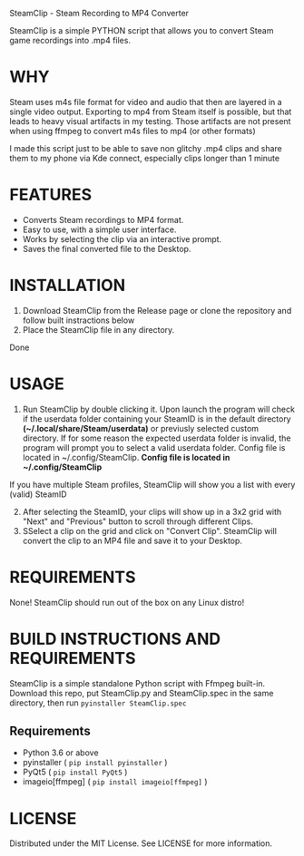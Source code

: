 SteamClip - Steam Recording to MP4 Converter

SteamClip is a simple PYTHON script that allows you to convert Steam game recordings into .mp4 files.

# **WHY**

Steam uses m4s file format for video and audio that then are layered in a single video output.
Exporting to mp4 from Steam itself is possible, but that leads to heavy visual artifacts in my testing.
Those artifacts are not present when using ffmpeg to convert m4s files to mp4 (or other formats)

I made this script just to be able to save non glitchy .mp4 clips and share them to my phone via Kde connect, especially clips longer than 1 minute


# **FEATURES**

* Converts Steam recordings to MP4 format.
* Easy to use, with a simple user interface.
* Works by selecting the clip via an interactive prompt.
* Saves the final converted file to the Desktop.

# **INSTALLATION**

1. Download SteamClip from the Release page or clone the repository and follow built instractions below
2. Place the SteamClip file in any directory.

Done

# **USAGE**

1. Run SteamClip by double clicking it. Upon launch the program will check if the userdata folder containing your SteamID is in the default directory **(~/.local/share/Steam/userdata)**
 or previusly selected custom directory. If for some reason the expected userdata folder is invalid, the program will prompt you to select a valid userdata folder. 
Config file is located in ~/.config/SteamClip. **Config file is located in ~/.config/SteamClip**

If you have multiple Steam profiles, SteamClip will show you a list with every (valid) SteamID
   
2. After selecting the SteamID, your clips will show up in a 3x2 grid with "Next" and "Previous" button to scroll through different Clips.
3. SSelect a clip on the grid and click on "Convert Clip". SteamClip will convert the clip to an MP4 file and save it to your Desktop.

# **REQUIREMENTS**

None! SteamClip should run out of the box on any Linux distro!

# **BUILD INSTRUCTIONS AND REQUIREMENTS**
SteamClip is a simple standalone Python script with Ffmpeg built-in.
Download this repo, put SteamClip.py and SteamClip.spec in the same directory, then run
`pyinstaller SteamClip.spec`

## Requirements
* Python 3.6 or above
* pyinstaller ( `pip install pyinstaller` )
* PyQt5  ( `pip install PyQt5` )
* imageio[ffmpeg] ( `pip install imageio[ffmpeg]` )

# **LICENSE**

Distributed under the MIT License. See LICENSE for more information.
